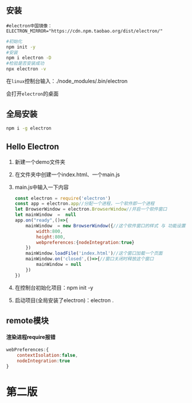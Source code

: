 ## 安装

```npmrc
#electron中国镜像：
ELECTRON_MIRROR="https://cdn.npm.taobao.org/dist/electron/"
```

```bash
#初始化
npm init -y
#安装
npm i electron -D
#检验是否安装成功
npx electron -v
```

在`linux`控制台输入：./node_modules/.bin/electron

会打开`electron`的桌面

## 全局安装

```bash
npm i -g electron
```

## Hello Electron

1. 新建一个demo文件夹

2. 在文件夹中创建一个index.html、一个main.js

3. main.js中输入一下内容

   ```js
   const electron = require('electron')
   const app = electron.app//分配一个进程，一个软件即一个进程
   let BrowserWindow = electron.BrowserWindow//开启一个软件窗口
   let mainWindow  =  null
   app.on("ready",()=>{
       mainWindow  = new BrowserWindow({//这个软件窗口的样式 与 功能设置
           width:800,
           height:800,
           webpreferences:{nodeIntegration:true}
       })
       mainWindow.loadFile('index.html')//这个窗口加载一个页面
       mainWindow.on('closed',()=>{//窗口关闭时释放这个窗口
           mainWindow = null
       })
   })
   ```

4. 在控制台初始化项目：npm init -y

5. 启动项目(全局安装了electron)：electron .



## remote模块

#### 渲染进程require报错

```js
webPreferences:{
    contextIsolation:false,
    nodeIntegration:true
}
```



# 第二版

